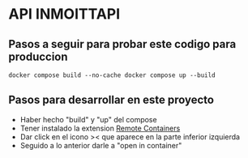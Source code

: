 # API INMOITTAPI

## Pasos a seguir para probar este codigo para produccion
`
docker compose build --no-cache
docker compose up --build
`
## Pasos para desarrollar en este proyecto
- Haber hecho "build" y "up" del compose
- Tener instalado la extension [Remote Containers](https://marketplace.visualstudio.com/items?itemName=ms-vscode-remote.remote-containers)
- Dar click en el icono >< que aparece en la parte inferior izquierda
- Seguido a lo anterior darle a "open in container"